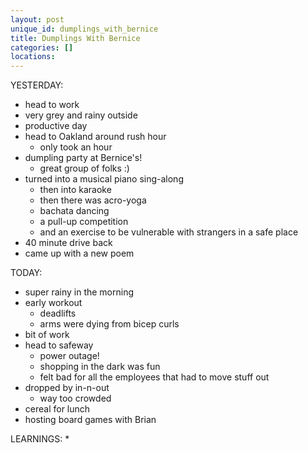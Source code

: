 ```yaml
---
layout: post
unique_id: dumplings_with_bernice
title: Dumplings With Bernice
categories: []
locations: 
---
```


YESTERDAY:
* head to work
* very grey and rainy outside
* productive day
* head to Oakland around rush hour
  * only took an hour
* dumpling party at Bernice's!
  * great group of folks :)
* turned into a musical piano sing-along
  * then into karaoke
  * then there was acro-yoga
  * bachata dancing
  * a pull-up competition
  * and an exercise to be vulnerable with strangers in a safe place
* 40 minute drive back
* came up with a new poem

TODAY:
* super rainy in the morning
* early workout
  * deadlifts
  * arms were dying from bicep curls
* bit of work
* head to safeway
  * power outage!
  * shopping in the dark was fun
  * felt bad for all the employees that had to move stuff out
* dropped by in-n-out
  * way too crowded
* cereal for lunch
* hosting board games with Brian

LEARNINGS:
* 
